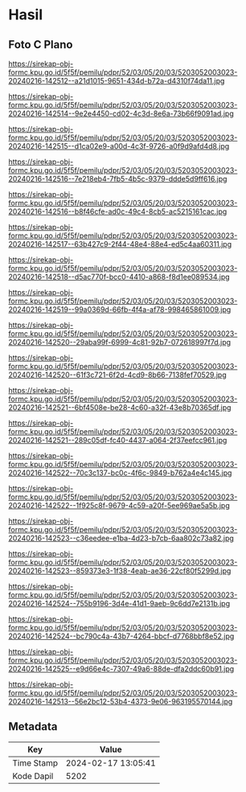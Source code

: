 # Hasil

## Foto C Plano

https://sirekap-obj-formc.kpu.go.id/5f5f/pemilu/pdpr/52/03/05/20/03/5203052003023-20240216-142512--a21d1015-9651-434d-b72a-d4310f74da11.jpg

https://sirekap-obj-formc.kpu.go.id/5f5f/pemilu/pdpr/52/03/05/20/03/5203052003023-20240216-142514--9e2e4450-cd02-4c3d-8e6a-73b66f9091ad.jpg

https://sirekap-obj-formc.kpu.go.id/5f5f/pemilu/pdpr/52/03/05/20/03/5203052003023-20240216-142515--d1ca02e9-a00d-4c3f-9726-a0f9d9afd4d8.jpg

https://sirekap-obj-formc.kpu.go.id/5f5f/pemilu/pdpr/52/03/05/20/03/5203052003023-20240216-142516--7e218eb4-7fb5-4b5c-9379-ddde5d9ff616.jpg

https://sirekap-obj-formc.kpu.go.id/5f5f/pemilu/pdpr/52/03/05/20/03/5203052003023-20240216-142516--b8f46cfe-ad0c-49c4-8cb5-ac5215161cac.jpg

https://sirekap-obj-formc.kpu.go.id/5f5f/pemilu/pdpr/52/03/05/20/03/5203052003023-20240216-142517--63b427c9-2f44-48e4-88e4-ed5c4aa60311.jpg

https://sirekap-obj-formc.kpu.go.id/5f5f/pemilu/pdpr/52/03/05/20/03/5203052003023-20240216-142518--d5ac770f-bcc0-4410-a868-f8d1ee089534.jpg

https://sirekap-obj-formc.kpu.go.id/5f5f/pemilu/pdpr/52/03/05/20/03/5203052003023-20240216-142519--99a0369d-66fb-4f4a-af78-998465861009.jpg

https://sirekap-obj-formc.kpu.go.id/5f5f/pemilu/pdpr/52/03/05/20/03/5203052003023-20240216-142520--29aba99f-6999-4c81-92b7-072618997f7d.jpg

https://sirekap-obj-formc.kpu.go.id/5f5f/pemilu/pdpr/52/03/05/20/03/5203052003023-20240216-142520--61f3c721-6f2d-4cd9-8b66-7138fef70529.jpg

https://sirekap-obj-formc.kpu.go.id/5f5f/pemilu/pdpr/52/03/05/20/03/5203052003023-20240216-142521--6bf4508e-be28-4c60-a32f-43e8b70365df.jpg

https://sirekap-obj-formc.kpu.go.id/5f5f/pemilu/pdpr/52/03/05/20/03/5203052003023-20240216-142521--289c05df-fc40-4437-a064-2f37eefcc961.jpg

https://sirekap-obj-formc.kpu.go.id/5f5f/pemilu/pdpr/52/03/05/20/03/5203052003023-20240216-142522--70c3c137-bc0c-4f6c-9849-b762a4e4c145.jpg

https://sirekap-obj-formc.kpu.go.id/5f5f/pemilu/pdpr/52/03/05/20/03/5203052003023-20240216-142522--1f925c8f-9679-4c59-a20f-5ee969ae5a5b.jpg

https://sirekap-obj-formc.kpu.go.id/5f5f/pemilu/pdpr/52/03/05/20/03/5203052003023-20240216-142523--c36eedee-e1ba-4d23-b7cb-6aa802c73a82.jpg

https://sirekap-obj-formc.kpu.go.id/5f5f/pemilu/pdpr/52/03/05/20/03/5203052003023-20240216-142523--859373e3-1f38-4eab-ae36-22cf80f5299d.jpg

https://sirekap-obj-formc.kpu.go.id/5f5f/pemilu/pdpr/52/03/05/20/03/5203052003023-20240216-142524--755b9196-3d4e-41d1-9aeb-9c6dd7e2131b.jpg

https://sirekap-obj-formc.kpu.go.id/5f5f/pemilu/pdpr/52/03/05/20/03/5203052003023-20240216-142524--bc790c4a-43b7-4264-bbcf-d7768bbf8e52.jpg

https://sirekap-obj-formc.kpu.go.id/5f5f/pemilu/pdpr/52/03/05/20/03/5203052003023-20240216-142525--e9d66e4c-7307-49a6-88de-dfa2ddc60b91.jpg

https://sirekap-obj-formc.kpu.go.id/5f5f/pemilu/pdpr/52/03/05/20/03/5203052003023-20240216-142513--56e2bc12-53b4-4373-9e06-963195570144.jpg


## Metadata

| Key        | Value               |
| ---------- | ------------------- |
| Time Stamp | 2024-02-17 13:05:41 |
| Kode Dapil | 5202                |



